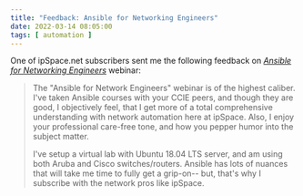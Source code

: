 ```yaml
---
title: "Feedback: Ansible for Networking Engineers"
date: 2022-03-14 08:05:00
tags: [ automation ]
---
```

One of ipSpace.net subscribers sent me the following feedback on _[Ansible for Networking Engineers](https://www.ipspace.net/Ansible_for_Networking_Engineers)_ webinar:

>  The "Ansible for Network Engineers" webinar is of the highest caliber. I've taken Ansible courses with your CCIE peers, and though they are good, I objectively feel, that I get more of a total comprehensive understanding with network automation here at ipSpace. Also, I enjoy your professional care-free tone, and how you pepper humor into the subject matter.
>
> I've setup a virtual lab with Ubuntu 18.04 LTS server, and am using both Aruba and Cisco switches/routers. Ansible has lots of nuances that will take me time to fully get a grip-on-- but, that's why I subscribe with the network pros like ipSpace.
